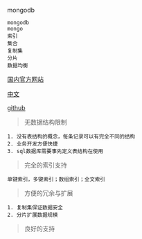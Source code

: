 mongodb

    mongodb
    mongo
    索引
    集合
    复制集
    分片
    数据均衡

[国内官方网站](https://www.mongodb.com/)

[中文](http://www.mongoing.com/)

[github](https://github.com/mongodb)

> 无数据结构限制

    1. 没有表结构的概念，每条记录可以有完全不同的结构
    2. 业务开发方便快捷
    3. sql数据库需要事先定义表结构在使用

> 完全的索引支持

    单键索引，多键索引；数组索引；全文索引

> 方便的冗余与扩展

    1. 复制集保证数据安全
    2. 分片扩展数据规模

> 良好的支持
